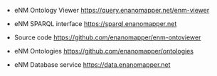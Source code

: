 * eNM Ontology Viewer <https://query.enanomapper.net/enm-viewer>

* eNM SPARQL interface <https://sparql.enanomapper.net>

* Source code <https://github.com/enanomapper/enm-ontoviewer>

* eNM Ontologies <https://github.com/enanomapper/ontologies>

* eNM Database service <https://data.enanomapper.net>

